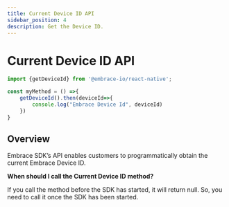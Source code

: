 ```yaml
---
title: Current Device ID API
sidebar_position: 4
description: Get the Device ID.
---
```

# Current Device ID API

```javascript
import {getDeviceId} from '@embrace-io/react-native';

const myMethod = () =>{
    getDeviceId().then(deviceId=>{
        console.log("Embrace Device Id", deviceId)
    })
}
```  

## Overview

Embrace SDK’s API enables customers to programmatically obtain the current Embrace Device ID.

**When should I call the Current Device ID method?**  

If you call the method before the SDK has started, it will return null. So, you need to call it once the SDK has been started.
